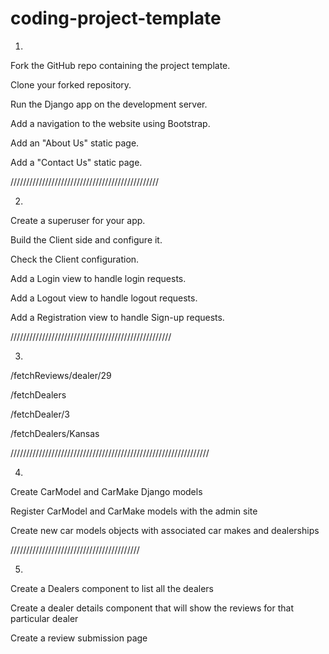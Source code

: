 # coding-project-template
1)
Fork the GitHub repo containing the project template.

Clone your forked repository.

Run the Django app on the development server.

Add a navigation to the website using Bootstrap.

Add an "About Us" static page.

Add a "Contact Us" static page.

///////////////////////////////////////////////

2)
Create a superuser for your app.

Build the Client side and configure it.

Check the Client configuration.

Add a Login view to handle login requests.

Add a Logout view to handle logout requests.

Add a Registration view to handle Sign-up requests.


///////////////////////////////////////////////////

3)
 /fetchReviews/dealer/29

/fetchDealers 

/fetchDealer/3

/fetchDealers/Kansas

/////////////////////////////////////////////////////////////// 

4)
Create CarModel and CarMake Django models

Register CarModel and CarMake models with the admin site

Create new car models objects with associated car makes and dealerships

/////////////////////////////////////////

5)
Create a Dealers component to list all the dealers

Create a dealer details component that will show the reviews for that particular dealer

Create a review submission page
